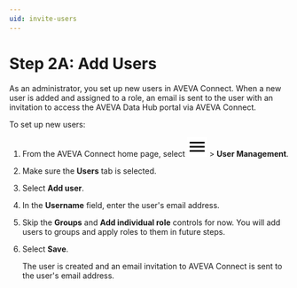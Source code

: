 ```yaml
---
uid: invite-users
---
```


# Step 2A: Add Users

As an administrator, you set up new users in AVEVA Connect. When a new user is added and assigned to a role, an email is sent to the user with an invitation to access the AVEVA Data Hub portal via AVEVA Connect.

To set up new users:

1. From the AVEVA Connect home page, select ![menu](../../../../../_icons/default/menu.svg) > **User Management**.

1. Make sure the **Users** tab is selected.

1. Select **Add user**.

1. In the **Username** field, enter the user's email address.

1. Skip the **Groups** and **Add individual role** controls for now. You will add users to groups and apply roles to them in future steps.

1. Select **Save**.

   The user is created and an email invitation to AVEVA Connect is sent to the user's email address.
